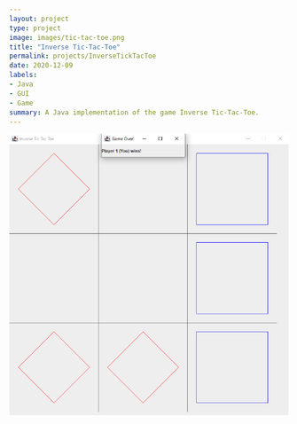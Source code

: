 ```yaml
---
layout: project
type: project
image: images/tic-tac-toe.png
title: "Inverse Tic-Tac-Toe"
permalink: projects/InverseTickTacToe
date: 2020-12-09
labels:
- Java
- GUI
- Game
summary: A Java implementation of the game Inverse Tic-Tac-Toe.
---
```

![](../images/InverseTicTacToe.png)
